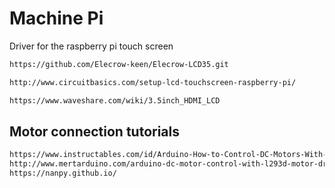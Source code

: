 # Machine Pi


Driver for the raspberry pi touch screen
```bash
https://github.com/Elecrow-keen/Elecrow-LCD35.git
```

```bash
http://www.circuitbasics.com/setup-lcd-touchscreen-raspberry-pi/
```

```bash
https://www.waveshare.com/wiki/3.5inch_HDMI_LCD
```

## Motor connection tutorials

```bash
https://www.instructables.com/id/Arduino-How-to-Control-DC-Motors-With-L293D-Motor-/
http://www.mertarduino.com/arduino-dc-motor-control-with-l293d-motor-driver-ic/2018/11/19/
https://nanpy.github.io/
```
